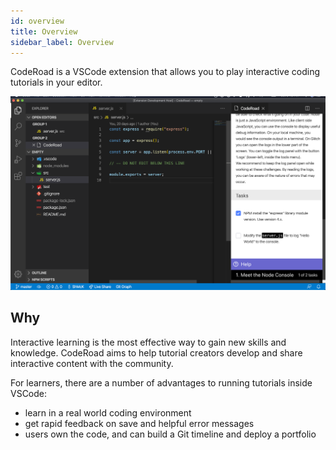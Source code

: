 ```yaml
---
id: overview
title: Overview
sidebar_label: Overview
---
```


CodeRoad is a VSCode extension that allows you to play interactive coding tutorials in your editor.

![CodeRoad Image](https://raw.githubusercontent.com/coderoad/coderoad-vscode/docs/docs/images/tutorial-example.png)

## Why

Interactive learning is the most effective way to gain new skills and knowledge. CodeRoad aims to help tutorial creators develop and share interactive content with the community.

For learners, there are a number of advantages to running tutorials inside VSCode:

- learn in a real world coding environment
- get rapid feedback on save and helpful error messages
- users own the code, and can build a Git timeline and deploy a portfolio
